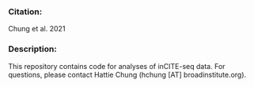 ### Citation:
Chung et al. 2021

### Description:
This repository contains code for analyses of inCITE-seq data.
For questions, please contact Hattie Chung (hchung [AT] broadinstitute.org).
